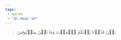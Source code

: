 ```yaml
---
tags: 
 - quran 
 - "Al-Waqi'ah"
---
```


> نَحۡنُ قَدَّرۡنَا بَيۡنَكُمُ ٱلۡمَوۡتَ وَمَا نَحۡنُ بِمَسۡبُوقِينَ
